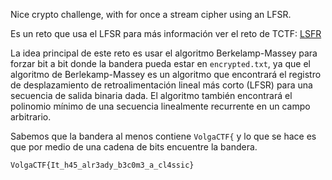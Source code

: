 Nice crypto challenge, with for once a stream cipher using an LFSR.

Es un reto que usa el LFSR
para más información ver el reto de
TCTF: [LSFR](https://github.com/CesarTavo/befun/crypto/cryptopals/ctfs/TCTF/zer0lfsr)

La idea principal de este reto es usar el algoritmo Berkelamp-Massey para forzar bit a bit 
donde la bandera pueda estar en `encrypted.txt`, ya que el algoritmo de Berlekamp-Massey 
es un algoritmo que encontrará el registro de desplazamiento de retroalimentación lineal más corto (LFSR) 
para una secuencia de salida binaria dada. 
El algoritmo también encontrará el polinomio mínimo de una secuencia linealmente recurrente en un campo arbitrario.

Sabemos que la bandera al menos contiene `VolgaCTF{` y lo que se hace es que por medio de una 
cadena de bits encuentre la bandera.

`VolgaCTF{It_h45_alr3ady_b3c0m3_a_cl4ssic}`
